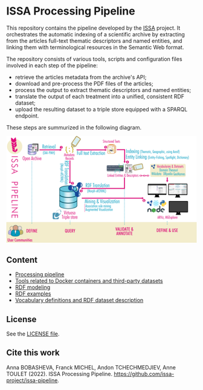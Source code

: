 # ISSA Processing Pipeline
 
This repository contains the pipeline developed by the [ISSA](https://issa.cirad.fr/) project.
It orchestrates the automatic indexing of a scientific archive by extracting from the articles full-text thematic descriptors and named entities, and linking them with terminological resources in the Semantic Web format.

The repository consists of various tools, scripts and configuration files involved in each step of the pipeline:
- retrieve the articles metadata from the archive's API;
- download and pre-process the PDF files of the articles;
- process the output to extract thematic descriptors and named  entities;
- translate the output of each treatment into a unified, consistent RDF dataset;
- upload the resulting dataset to a triple store equipped with a SPARQL endpoint.

These steps are summurized in the following diagram.

<img src="doc/pipeline_diagram.png" width="700" />


## Content

- [Processing pipeline](pipeline/)
- [Tools related to Docker containers and third-party datasets](environment/)
- [RDF modeling](doc/data-modeling.md)
- [RDF examples](doc/examples/)
- [Vocabulary definitions and RDF dataset description](dataset/)

## License

See the [LICENSE file](LICENSE).


## Cite this work

Anna BOBASHEVA, Franck MICHEL, Andon TCHECHMEDJIEV, Anne TOULET (2022). ISSA Processing Pipeline. https://github.com/issa-project/issa-pipeline.
